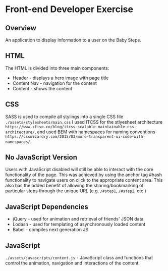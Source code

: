 Front-end Developer Exercise
============================

Overview
--------

An application to display information to a user on the Baby Steps.

HTML
----

The HTML is divided into three main components:

* Header - displays a hero image with page title
* Content Nav - navigation for the content
* Content - shows the content

CSS
---

SASS is used to compile all stylings into a single CSS file `./assets/stylesheets/main.css` I used ITCSS for the stlyesheet architecture `https://www.xfive.co/blog/itcss-scalable-maintainable-css-architecture/`, and used BEM with namespaces for naming conventions `https://csswizardry.com/2015/03/more-transparent-ui-code-with-namespaces/`.

No JavaScript Version
---------------------

Users with JavaScript disabled will still be able to interact with the core functionality of the page. This was achieved by using the anchor tag #hash functionality to navigate users on click to the appropriate content area. This also has the added benefit of allowing the sharing/bookmarking of particular steps through the unique URL (e.g. `/#step1`, `/#step2`, etc.)

JavaScript Dependencies
-----------------------

* jQuery - used for animation and retrieval of friends' JSON data
* Lodash - used for templating of asynchronously loaded content
* Babel - compiles next generation JS

JavaScript
----------

`./assets/javascripts/content.js` - JavaScript class and functions that control the animation, navigation and interactions of the content.